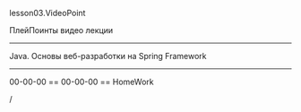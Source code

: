 
lesson03.VideoPoint  

ПлейПоинты видео лекции  

---
Java. Основы веб-разработки на Spring Framework  

---  
00-00-00 == 
00-00-00 == HomeWork  






/
